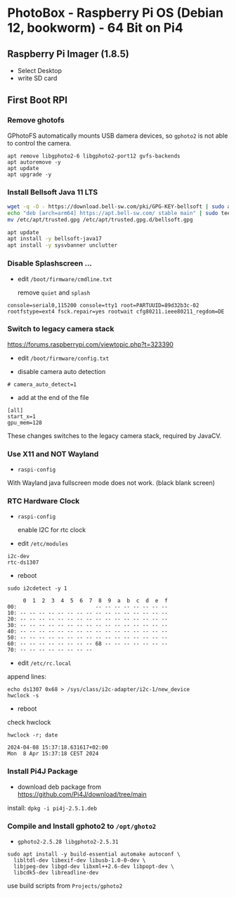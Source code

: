 # PhotoBox - Raspberry Pi OS (Debian 12, bookworm) - 64 Bit on Pi4

## Raspberry Pi Imager (1.8.5)

- Select Desktop
- write SD card

## First Boot RPI

### Remove ghotofs 

GPhotoFS automatically mounts USB damera devices, so `gphoto2` is not able to control the camera.

```
apt remove libgphoto2-6 libgphoto2-port12 gvfs-backends
apt autoremove -y
apt update
apt upgrade -y
```

### Install Bellsoft Java 11 LTS

```bash
wget -q -O - https://download.bell-sw.com/pki/GPG-KEY-bellsoft | sudo apt-key add -
echo "deb [arch=arm64] https://apt.bell-sw.com/ stable main" | sudo tee /etc/apt/sources.list.d/bellsoft.list
mv /etc/apt/trusted.gpg /etc/apt/trusted.gpg.d/bellsoft.gpg 
```

```bash
apt update
apt install -y bellsoft-java17
apt install -y sysvbanner unclutter
```

### Disable Splashscreen ...

- edit `/boot/firmware/cmdline.txt`
    
  remove `quiet` and `splash` 

```text
console=serial0,115200 console=tty1 root=PARTUUID=89d32b3c-02 rootfstype=ext4 fsck.repair=yes rootwait cfg80211.ieee80211_regdom=DE
```

### Switch to legacy camera stack

https://forums.raspberrypi.com/viewtopic.php?t=323390

- edit `/boot/firmware/config.txt`
  
- disable camera auto detection
  
```
# camera_auto_detect=1
```

  - add at the end of the file

```text
[all]
start_x=1
gpu_mem=128
````

These changes switches to the legacy camera stack, required by JavaCV.

### Use X11 and NOT Wayland

- `raspi-config` 

With Wayland java fullscreen mode does not work. (black blank screen)

### RTC Hardware Clock

- `raspi-config` 

  enable I2C for rtc clock

- edit `/etc/modules`

```
i2c-dev
rtc-ds1307
```

- reboot

`sudo i2cdetect -y 1`

```
     0  1  2  3  4  5  6  7  8  9  a  b  c  d  e  f
00:                         -- -- -- -- -- -- -- --
10: -- -- -- -- -- -- -- -- -- -- -- -- -- -- -- --
20: -- -- -- -- -- -- -- -- -- -- -- -- -- -- -- --
30: -- -- -- -- -- -- -- -- -- -- -- -- -- -- -- --
40: -- -- -- -- -- -- -- -- -- -- -- -- -- -- -- --
50: -- -- -- -- -- -- -- -- -- -- -- -- -- -- -- --
60: -- -- -- -- -- -- -- -- 68 -- -- -- -- -- -- --
70: -- -- -- -- -- -- -- --
```

- edit `/etc/rc.local`

append lines:
```
echo ds1307 0x68 > /sys/class/i2c-adapter/i2c-1/new_device
hwclock -s
```

- reboot 

check hwclock 

`hwclock -r; date`

```
2024-04-08 15:37:18.631617+02:00
Mon  8 Apr 15:37:18 CEST 2024
```

### Install Pi4J Package

- download deb package from https://github.com/Pi4J/download/tree/main

install: `dpkg -i pi4j-2.5.1.deb`

### Compile and Install gphoto2 to `/opt/ghoto2`

- `gphoto2-2.5.28 libgphoto2-2.5.31`

```
sudo apt install -y build-essential automake autoconf \
  libltdl-dev libexif-dev libusb-1.0-0-dev \
  libjpeg-dev libgd-dev libxml++2.6-dev libpopt-dev \
  libcdk5-dev libreadline-dev
```

use build scripts from `Projects/gphoto2`
